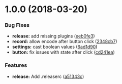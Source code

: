 <a name="1.0.0"></a>
# 1.0.0 (2018-03-20)


### Bug Fixes

* **release:** add missing plugins ([eeb0fe3](https://github.com/dride/dride-core/commit/eeb0fe3))
* **record:** allow encode after button click ([2348cb7](https://github.com/dride/dride-core/commit/2348cb7))
* **settings:** cast boolean values ([6ad1d90](https://github.com/dride/dride-core/commit/6ad1d90))
* **button:** fix issues with state after click ([cd241ea](https://github.com/dride/dride-core/commit/cd241ea))


### Features

* **release:** Add .releaserc ([a51343c](https://github.com/dride/dride-core/commit/a51343c))
